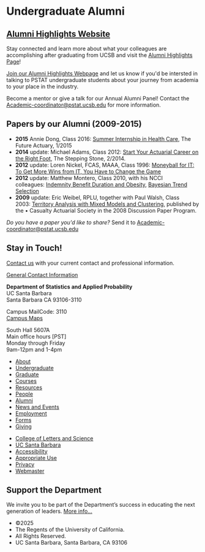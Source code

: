 # Undergraduate Alumni

## [Alumni Highlights Website](https://alumni-highlights.pstat.ucsb.edu/)

Stay connected and learn more about what your colleagues are accomplishing after graduating from UCSB and visit the [Alumni Highlights Page](https://alumni-highlights.pstat.ucsb.edu/)! 

[Join our Alumni Highlights Webpage](https://docs.google.com/forms/d/e/1FAIpQLSed2-xsVXVg38afTzb09eeBDEiYt3aApSDb44l1gvZj2nhy8g/viewform) and let us know if you'd be intersted in talking to PSTAT undergraduate students about your journey from academia to your place in the industry. 

Become a mentor or give a talk for our Annual Alumni Panel! Contact the [Academic-coordinator@pstat.ucsb.edu](mailto:Academic-coordinator@pstat.ucsb.edu%20?subject=Alumni%20Panel%20and%20Mentor%20Inquiry) for more information. 

## Papers by our Alumni (2009-2015)

- **2015** Annie Dong, Class 2016: [Summer Internship in Health Care](https://www.soa.org/News-and-Publications/Newsletters/The-Future-Actuary/2015/winter/Summer-Internship-in-Health-Care.aspx), The Future Actuary, 1/2015
- **2014** update: Michael Adams, Class 2012: [Start Your Actuarial Career on the Right Foot](http://www.pstat.ucsb.edu/instruction/stp-2014-iss53.pdf), The Stepping Stone, 2/2014.
- **2012** update: Loren Nickel, FCAS, MAAA, Class 1996: [Moneyball for IT: To Get More Wins from IT, You Have to Change the Game](https://papers.ssrn.com/sol3/papers.cfm?abstract_id=2148228)
- **2012** update: Matthew Montero, Class 2010, with his NCCI colleagues: [Indemnity Benefit Duration and Obesity](https://www.ncci.com/Articles/Documents/II_Obesity-2012.pdf), [Bayesian Trend Selection](https://www.casact.org/pubs/forum/13spforum/SchmidLawMontero_Bayesian.pdf)
- **2009** update: Eric Weibel, RPLU, together with Paul Walsh, Class 2003: [Territory Analysis with Mixed Models and Clustering](https://www.researchgate.net/publication/253540230_Territory_Analysis_with_Mixed_Models_and_Clustering), published by the • Casualty Actuarial Society in the 2008 Discussion Paper Program.

*Do you have a paper you'd like to share?* Send it to [Academic-coordinator@pstat.ucsb.edu](mailto:Academic-coordinator@pstat.ucsb.edu%20?subject=Alumni%20Panel%20and%20Mentor%20Inquiry) 

## Stay in Touch!

[Contact us](mailto:academic-coordinator@pstat.ucsb.edu?subject=Alumni%20Contact%20Us%20Inquiry) with your current contact and professional information.

[General Contact Information](/about/contact)

**Department of Statistics and Applied Probability**  
UC Santa Barbara  
Santa Barbara CA 93106-3110

Campus MailCode: 3110  
[Campus Maps](http://www.aw.id.ucsb.edu/maps/)

South Hall 5607A  
Main office hours \[PST]  
Monday through Friday  
9am-12pm and 1-4pm

- [About](/about "About")
- [Undergraduate](/undergrad)
- [Graduate](/graduate)
- [Courses](/courses)
- [Resources](/resources "Resources")
- [People](/people)
- [Alumni](/alumni "Undergraduate Alumni")
- [News and Events](/news)
- [Employment](/about/employment "Employment")
- [Forms](/forms "Forms")
- [Giving](/giving "Giving")

<!--THE END-->

- [College of Letters and Science](http://www.college.ucsb.edu "College of Letters and Science")
- [UC Santa Barbara](http://www.ucsb.edu "UC Santa Barbara")
- [Accessibility](/accessibility "Accessibility")
- [Appropriate Use](http://www.policy.ucsb.edu/terms_of_use/ "Appropriate Use")
- [Privacy](http://www.policy.ucsb.edu/privacy-notification/ "Privacy")
- [Webmaster](mailto:help@pstat.ucsb.edu "Webmaster")

## Support the Department

We invite you to be part of the Department’s success in educating the next generation of leaders. [More info...](/giving)

- ©2025
- The Regents of the University of California.
- All Rights Reserved.
- UC Santa Barbara, Santa Barbara, CA 93106